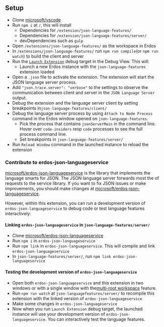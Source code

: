 ## Setup

- Clone [microsoft/vscode](https://github.com/willnickols/erdos)
- Run `npm i` at `/`, this will install
	- Dependencies for `/extension/json-language-features/`
	- Dependencies for `/extension/json-language-features/server/`
	- devDependencies such as `gulp`
- Open `/extensions/json-language-features/` as the workspace in Erdos
- In `/extensions/json-language-features/` run `npm run compile`(or `npm run watch`) to build the client and server
- Run the [`Launch Extension`](https://github.com/willnickols/erdos/blob/master/extensions/json-language-features/.vscode/launch.json) debug target in the Debug View. This will:
	- Launch a new Erdos instance with the `json-language-features` extension loaded
- Open a `.json` file to activate the extension. The extension will start the JSON language server process.
- Add `"json.trace.server": "verbose"` to the settings to observe the communication between client and server in the `JSON Language Server` output.
- Debug the extension and the language server client by setting breakpoints in`json-language-features/client/`
- Debug the language server process by using `Attach to Node Process` command in the  Erdos window opened on `json-language-features`.
  - Pick the process that contains `jsonServerMain` in the command line. Hover over `code-insiders` resp `code` processes to see the full process command line.
  - Set breakpoints in `json-language-features/server/`
- Run `Reload Window` command in the launched instance to reload the extension


### Contribute to erdos-json-languageservice

[microsoft/erdos-json-languageservice](https://github.com/willnickols/erdos-json-languageservice) is the library that implements the language smarts for JSON.
The JSON language server forwards most the of requests to the service library.
If you want to fix JSON issues or make improvements, you should make changes at [microsoft/erdos-json-languageservice](https://github.com/willnickols/erdos-json-languageservice).

However, within this extension, you can run a development version of `erdos-json-languageservice` to debug code or test language features interactively:

#### Linking `erdos-json-languageservice` in `json-language-features/server/`

- Clone [microsoft/erdos-json-languageservice](https://github.com/willnickols/erdos-json-languageservice)
- Run `npm i` in `erdos-json-languageservice`
- Run `npm link` in `erdos-json-languageservice`. This will compile and link `erdos-json-languageservice`
- In `json-language-features/server/`, run `npm link erdos-json-languageservice`

#### Testing the development version of `erdos-json-languageservice`

- Open both `erdos-json-languageservice` and this extension in two windows or with a single window with the[multi-root workspace](https://code.visualstudio.com/docs/editor/multi-root-workspaces) feature.
- Run `npm run watch` at `json-languagefeatures/server/` to recompile this extension with the linked version of `erdos-json-languageservice`
- Make some changes in `erdos-json-languageservice`
- Now when you run `Launch Extension` debug target, the launched instance will use your development version of `erdos-json-languageservice`. You can interactively test the language features.
